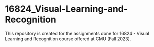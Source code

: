 # 16824_Visual-Learning-and-Recognition
This repository is created for the assignments done for 16824 - Visual Learning and Recognition course offered at CMU (Fall 2023).
